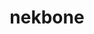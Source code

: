 ---
title: "nekbone"
layout: cache
categories: [package, develop-2024-10-06]
meta: {"versions": ["17.0"], "compilers": ["gcc@=11.4.0"], "oss": ["ubuntu22.04"], "platforms": ["linux"], "targets": ["x86_64_v3"], "stacks": ["e4s", "root"], "num_specs": 1, "num_specs_by_stack": {"e4s": 1, "root": 1}}
spec_details: [{"hash": "zue3pj3qi7un457vgxmx3ypwgt3knduh", "compiler": "gcc@=11.4.0", "versions": ["17.0"], "os": "ubuntu22.04", "platform": "linux", "target": "x86_64_v3", "variants": ["build_system=generic", "+mpi"], "stacks": ["e4s", "root"], "size": "-", "tarball": "https://binaries.spack.io/develop-2024-10-06/build_cache/linux-ubuntu22.04-x86_64_v3/gcc-11.4.0/nekbone-17.0/linux-ubuntu22.04-x86_64_v3-gcc-11.4.0-nekbone-17.0-zue3pj3qi7un457vgxmx3ypwgt3knduh.spack"}]
---